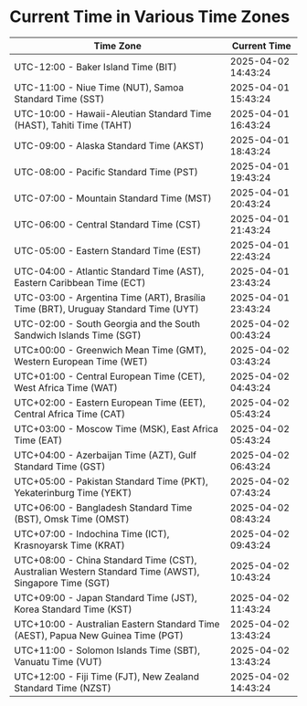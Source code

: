 # Current Time in Various Time Zones

| Time Zone | Current Time |
|-----------|--------------|
| UTC-12:00 - Baker Island Time (BIT) | 2025-04-02 14:43:24 |
| UTC-11:00 - Niue Time (NUT), Samoa Standard Time (SST) | 2025-04-01 15:43:24 |
| UTC-10:00 - Hawaii-Aleutian Standard Time (HAST), Tahiti Time (TAHT) | 2025-04-01 16:43:24 |
| UTC-09:00 - Alaska Standard Time (AKST) | 2025-04-01 18:43:24 |
| UTC-08:00 - Pacific Standard Time (PST) | 2025-04-01 19:43:24 |
| UTC-07:00 - Mountain Standard Time (MST) | 2025-04-01 20:43:24 |
| UTC-06:00 - Central Standard Time (CST) | 2025-04-01 21:43:24 |
| UTC-05:00 - Eastern Standard Time (EST) | 2025-04-01 22:43:24 |
| UTC-04:00 - Atlantic Standard Time (AST), Eastern Caribbean Time (ECT) | 2025-04-01 23:43:24 |
| UTC-03:00 - Argentina Time (ART), Brasília Time (BRT), Uruguay Standard Time (UYT) | 2025-04-01 23:43:24 |
| UTC-02:00 - South Georgia and the South Sandwich Islands Time (SGT) | 2025-04-02 00:43:24 |
| UTC±00:00 - Greenwich Mean Time (GMT), Western European Time (WET) | 2025-04-02 03:43:24 |
| UTC+01:00 - Central European Time (CET), West Africa Time (WAT) | 2025-04-02 04:43:24 |
| UTC+02:00 - Eastern European Time (EET), Central Africa Time (CAT) | 2025-04-02 05:43:24 |
| UTC+03:00 - Moscow Time (MSK), East Africa Time (EAT) | 2025-04-02 05:43:24 |
| UTC+04:00 - Azerbaijan Time (AZT), Gulf Standard Time (GST) | 2025-04-02 06:43:24 |
| UTC+05:00 - Pakistan Standard Time (PKT), Yekaterinburg Time (YEKT) | 2025-04-02 07:43:24 |
| UTC+06:00 - Bangladesh Standard Time (BST), Omsk Time (OMST) | 2025-04-02 08:43:24 |
| UTC+07:00 - Indochina Time (ICT), Krasnoyarsk Time (KRAT) | 2025-04-02 09:43:24 |
| UTC+08:00 - China Standard Time (CST), Australian Western Standard Time (AWST), Singapore Time (SGT) | 2025-04-02 10:43:24 |
| UTC+09:00 - Japan Standard Time (JST), Korea Standard Time (KST) | 2025-04-02 11:43:24 |
| UTC+10:00 - Australian Eastern Standard Time (AEST), Papua New Guinea Time (PGT) | 2025-04-02 13:43:24 |
| UTC+11:00 - Solomon Islands Time (SBT), Vanuatu Time (VUT) | 2025-04-02 13:43:24 |
| UTC+12:00 - Fiji Time (FJT), New Zealand Standard Time (NZST) | 2025-04-02 14:43:24 |
